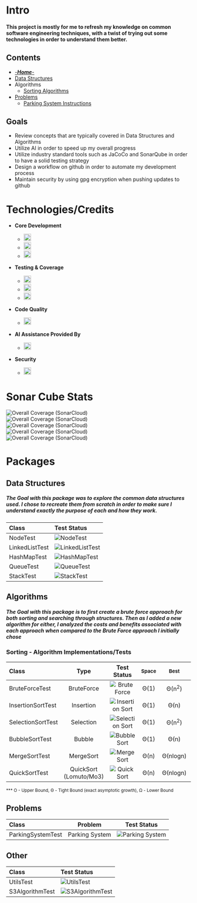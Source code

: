 # Intro
#### This project is mostly for me to refresh my knowledge on common software engineering techniques, with a twist of trying out some technologies in order to understand them better. 

## Contents
* [-***Home***-](/)
* [Data Structures](/src/main/java/org/algomonster/datastructures)
* Algorithms
  * [Sorting Algorithms](/src/main/java/org/algomonster/algorithms/sort)
* [Problems](/src/main/java/org/algomonster/problems)
  * [Parking System Instructions](/src/main/java/org/algomonster/problems/instructions/ParkingSystem.md)

## Goals
- Review concepts that are typically covered in Data Structures and Algorithms
- Utilize AI in order to speed up my overall progress
- Utilize industry standard tools such as JaCoCo and SonarQube in order to have a solid testing strategy
- Design a workflow on github in order to automate my development process
- Maintain security by using gpg encryption when pushing updates to github

# Technologies/Credits
- **Core Development**
  - <img src="https://img.shields.io/badge/Java-21-blue?style=flat&logo=openjdk&logoColor=red" height="20">
  - <img src="https://img.shields.io/badge/Maven-3.9%2B-red?style=flat&logo=apachemaven&logoColor=red" height="20">
  - <img src="https://img.shields.io/badge/IntelliJ-2024.3-blueviolet?style=flat&logo=intellijidea&logoColor=black" height="20">

- **Testing & Coverage**
  - <img src="https://img.shields.io/badge/JUnit-5.10.3-green?style=flat&logo=junit5&logoColor=green" height="20">
  - <img src="https://img.shields.io/badge/JaCoCo-0.8.12-yellow?style=flat&logo=openjdk&logoColor=red" height="20">
  - <img src="https://img.shields.io/badge/Amazon%20S3-Large%20Dataset%20Test-orange?style=flat&logo=amazons3" height="20">

- **Code Quality**
  - <img src="https://img.shields.io/badge/SonarCloud-Integrated-orange?style=flat&logo=sonarqubecloud&logoColor=blue" height="20">

- **AI Assistance Provided By**
  - <img src="https://img.shields.io/badge/Grok-4-black?style=flat&logo=x&logoColor=black" height="20">

- **Security**
  - <img src="https://img.shields.io/badge/Gpg4Win-black?style=flat&logo=gnuprivacyguard&logoColor=white" height="20">
  

# **Sonar Cube Stats**
![Overall Coverage (SonarCloud)](https://sonarcloud.io/api/project_badges/measure?project=LearningRiven_AlgorithmPractice&metric=reliability_rating)\
![Overall Coverage (SonarCloud)](https://sonarcloud.io/api/project_badges/measure?project=LearningRiven_AlgorithmPractice&metric=security_rating)\
![Overall Coverage (SonarCloud)](https://sonarcloud.io/api/project_badges/measure?project=LearningRiven_AlgorithmPractice&metric=alert_status)\
![Overall Coverage (SonarCloud)](https://sonarcloud.io/api/project_badges/measure?project=LearningRiven_AlgorithmPractice&metric=vulnerabilities)\
![Overall Coverage (SonarCloud)](https://sonarcloud.io/api/project_badges/measure?project=LearningRiven_AlgorithmPractice&metric=coverage)

# Packages
## Data Structures

##### The Goal with this package was to explore the common data structures used. I chose to recreate them from scratch in order to make sure I understand exactly the purpose of each and how they work.


| Class          | Test Status                                                                                                                                                                                                         |
|:---------------|:--------------------------------------------------------------------------------------------------------------------------------------------------------------------------------------------------------------------|
| NodeTest       | ![NodeTest](https://img.shields.io/endpoint?url=https://raw.githubusercontent.com/LearningRiven/AlgorithmPractice/ci-stats/test-badges/NodeTest.json&logo=junit5&label=Tests%20Passing&labelColor=gray)             |
| LinkedListTest | ![LinkedListTest](https://img.shields.io/endpoint?url=https://raw.githubusercontent.com/LearningRiven/AlgorithmPractice/ci-stats/test-badges/LinkedListTest.json&logo=junit5&label=Tests%20Passing&labelColor=gray) |
| HashMapTest    | ![HashMapTest](https://img.shields.io/endpoint?url=https://raw.githubusercontent.com/LearningRiven/AlgorithmPractice/ci-stats/test-badges/HashMapTest.json&logo=junit5&label=Tests%20Passing&labelColor=gray)       |
| QueueTest      | ![QueueTest](https://img.shields.io/endpoint?url=https://raw.githubusercontent.com/LearningRiven/AlgorithmPractice/ci-stats/test-badges/QueueTest.json&logo=junit5&label=Tests%20Passing&labelColor=gray)           |
| StackTest      | ![StackTest](https://img.shields.io/endpoint?url=https://raw.githubusercontent.com/LearningRiven/AlgorithmPractice/ci-stats/test-badges/StackTest.json&logo=junit5&label=Tests%20Passing&labelColor=gray)           |

## Algorithms

##### The Goal with this package is to first create a brute force approach for both sorting and searching through structures. Then as I added a new algorithm for either, I analyzed the costs and benefits associated with each approach when compared to the Brute Force approach I initially chose

### Sorting - Algorithm Implementations/Tests

| Class             |          Type          |                                                                                                      Test Status                                                                                                       | <sub>Space</sub> | <sub>Best</sub>  | <sub>Average</sub> | <sub>Worst</sub> |
|:------------------|:----------------------:|:----------------------------------------------------------------------------------------------------------------------------------------------------------------------------------------------------------------------:|:----------------:|:----------------:|:------------------:|:----------------:|
| BruteForceTest    |       BruteForce       |    ![Brute Force](https://img.shields.io/endpoint?url=https://raw.githubusercontent.com/LearningRiven/AlgorithmPractice/ci-stats/test-badges/BruteForceTest.json&logo=junit5&label=Tests%20Passing&labelColor=gray)    |       Θ(1)       | Θ(n<sup>2</sup>) |  Θ(n<sup>2</sup>)  | Θ(n<sup>2</sup>) |
| InsertionSortTest |       Insertion        | ![Insertion Sort](https://img.shields.io/endpoint?url=https://raw.githubusercontent.com/LearningRiven/AlgorithmPractice/ci-stats/test-badges/InsertionSortTest.json&logo=junit5&label=Tests%20Passing&labelColor=gray) |       Θ(1)       |       Θ(n)       |  Θ(n<sup>2</sup>)  | Θ(n<sup>2</sup>) |
| SelectionSortTest |       Selection        | ![Selection Sort](https://img.shields.io/endpoint?url=https://raw.githubusercontent.com/LearningRiven/AlgorithmPractice/ci-stats/test-badges/SelectionSortTest.json&logo=junit5&label=Tests%20Passing&labelColor=gray) |       Θ(1)       | Θ(n<sup>2</sup>) |  Θ(n<sup>2</sup>)  | Θ(n<sup>2</sup>) |
| BubbleSortTest    |         Bubble         |    ![Bubble Sort](https://img.shields.io/endpoint?url=https://raw.githubusercontent.com/LearningRiven/AlgorithmPractice/ci-stats/test-badges/BubbleSortTest.json&logo=junit5&label=Tests%20Passing&labelColor=gray)    |       Θ(1)       |       Θ(n)       |  Θ(n<sup>2</sup>)  | Θ(n<sup>2</sup>) |
| MergeSortTest     |       MergeSort        |     ![Merge Sort](https://img.shields.io/endpoint?url=https://raw.githubusercontent.com/LearningRiven/AlgorithmPractice/ci-stats/test-badges/MergeSortTest.json&logo=junit5&label=Tests%20Passing&labelColor=gray)     |       Θ(n)       |     Θ(nlogn)     |      Θ(nlogn)      |     Θ(nlogn)     |
| QuickSortTest     | QuickSort (Lomuto/Mo3) |     ![Quick Sort](https://img.shields.io/endpoint?url=https://raw.githubusercontent.com/LearningRiven/AlgorithmPractice/ci-stats/test-badges/QuickSortTest.json&logo=junit5&label=Tests%20Passing&labelColor=gray)     |       Θ(n)       |     Θ(nlogn)     |      Θ(nlogn)      | Θ(n<sup>2</sup>) |

<sub>*** O - Upper Bound, Θ - Tight Bound (exact asymptotic growth), Ω - Lower Bound</sub>

## Problems
| Class             |    Problem     |                                                                                                      Test Status                                                                                                       |
|:------------------|:--------------:|:----------------------------------------------------------------------------------------------------------------------------------------------------------------------------------------------------------------------:|
| ParkingSystemTest | Parking System | ![Parking System](https://img.shields.io/endpoint?url=https://raw.githubusercontent.com/LearningRiven/AlgorithmPractice/ci-stats/test-badges/ParkingSystemTest.json&logo=junit5&label=Tests%20Passing&labelColor=gray) |



## Other

| Class           | Test Status                                                                                                                                                                                                           |
|:----------------|:----------------------------------------------------------------------------------------------------------------------------------------------------------------------------------------------------------------------|
| UtilsTest       | ![UtilsTest](https://img.shields.io/endpoint?url=https://raw.githubusercontent.com/LearningRiven/AlgorithmPractice/ci-stats/test-badges/UtilsTest.json&logo=junit5&label=Tests%20Passing&labelColor=gray)             |
| S3AlgorithmTest | ![S3AlgorithmTest](https://img.shields.io/endpoint?url=https://raw.githubusercontent.com/LearningRiven/AlgorithmPractice/ci-stats/test-badges/S3AlgorithmTest.json&logo=junit5&label=Tests%20Passing&labelColor=gray) |
